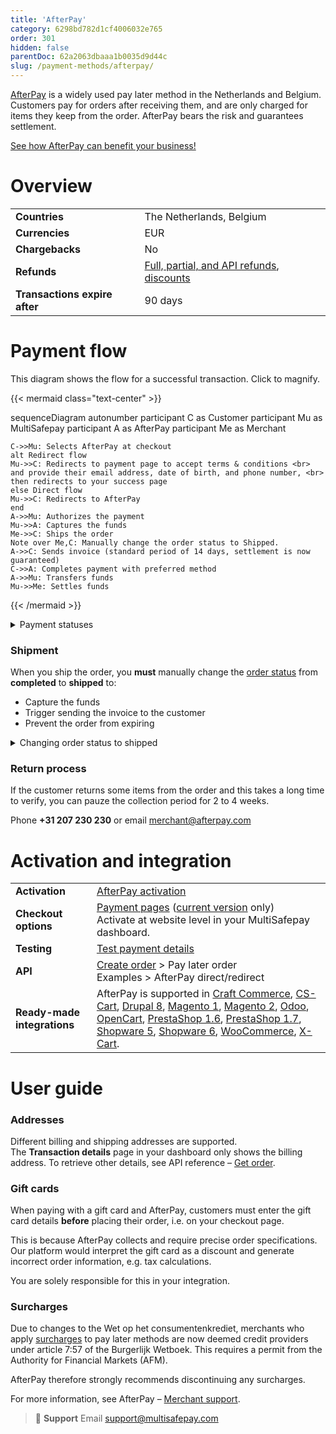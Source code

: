 ```yaml
---
title: 'AfterPay'
category: 6298bd782d1cf4006032e765
order: 301
hidden: false
parentDoc: 62a2063dbaaa1b0035d9d44c
slug: /payment-methods/afterpay/
---
```

[AfterPay](https://www.afterpay.nl/en/) is a widely used pay later method in the Netherlands and Belgium. Customers pay for orders after receiving them, and are only charged for items they keep from the order. AfterPay bears the risk and guarantees settlement.

[See how AfterPay can benefit your business!](https://www.multisafepay.com/solutions/payment-methods/afterpay)

# Overview
 
|   |   | 
|---|---|
| **Countries**  | The Netherlands, Belgium  | 
| **Currencies**  | EUR  | 
| **Chargebacks**  | No  | 
| **Refunds** | [Full, partial, and API refunds](/refunds/pay-later/), [discounts](/refunds/discounts/) |
| **Transactions expire after** | 90 days |

# Payment flow

This diagram shows the flow for a successful transaction. Click to magnify.

{{< mermaid class="text-center" >}}

sequenceDiagram
    autonumber
    participant C as Customer
    participant Mu as MultiSafepay
    participant A as AfterPay
    participant Me as Merchant

    C->>Mu: Selects AfterPay at checkout
    alt Redirect flow
    Mu->>C: Redirects to payment page to accept terms & conditions <br> and provide their email address, date of birth, and phone number, <br> then redirects to your success page
    else Direct flow
    Mu->>C: Redirects to AfterPay
    end
    A->>Mu: Authorizes the payment
    Mu->>A: Captures the funds
    Me->>C: Ships the order
    Note over Me,C: Manually change the order status to Shipped. 
    A->>C: Sends invoice (standard period of 14 days, settlement is now guaranteed)
    C->>A: Completes payment with preferred method
    A->>Mu: Transfers funds 
    Mu->>Me: Settles funds

{{< /mermaid >}}
&nbsp;  

<details id="payment-statuses">
<summary>Payment statuses</summary>
<br>

**Order status:** Changes as the customer's order with you progresses towards shipment (independent of payment)

**Transaction status:** Changes as the funds progress towards settlement in your MultiSafepay balance

For more information, see [Payment statuses](/payment-statuses/).

| Description | Order status | Transaction status |
|---|---|---|
| **Payments** | | |
| AfterPay has authorized the transaction and the funds are awaiting capture. <br> (You can still cancel.) <br> **Important:** To capture the funds, when you ship the order you must [manually change the order status to shipped](#shipment). | Completed  | Uncleared  |
| The funds are captured.  <br> (You can no longer cancel; you can only refund.) | Shipped | Uncleared |
| MultiSafepay has collected payment. | Shipped | Completed |
| AfterPay has declined the transaction. <br> Only the customer can contact AfterPay to find out why (for privacy and compliance reasons).  | Declined | Declined |
| AfterPay authorized the transaction, but you or the customer cancelled it before capture. | Void | Void/Cancelled |
| AfterPay authorized the transaction, but you didn't ship within 90 days of creating the transaction **or** the customer didn't complete payment. | Expired | Expired |
|**Refunds**|||
| Refund initiated. | Initialized | Completed |
| Refund complete. | Completed | Completed |

</details>

### Shipment

When you ship the order, you **must** manually change the [order status](/payment-statuses/) from **completed** to **shipped** to:

- Capture the funds
- Trigger sending the invoice to the customer
- Prevent the order from expiring

<details id="changing-order-status-to-shipped">
<summary>Changing order status to shipped</summary>
<br>

**In your dashboard**

1. Sign in to your [MultiSafepay dashboard](https://merchant.multisafepay.com).
2. Go to **Transactions** > **Transactions overview**.
3. Search for the transaction, and click to open the **Transaction details** page. 
4. Under **Order details**, click **Change order status**. 
5. Change the status to **shipped**.
6. Send the customer the track and trace details, if relevant.

**In your backend**

If you change the order status in your backend, the following [ready-made integrations](/integrations/ready-made/) pass the updated status to your dashboard automatically:

- Magento 2 and WooCommerce: When you set the order to **Shipped** in your backend.
- Shopware 5: When you set the order to **Delivered** in your backend.

For other ready-made integrations, make an [update order](https://docs-api.multisafepay.com/reference/updateorder) API request.

**Note:** Some third-party plugins may not support updating the status via our API.

</details>

### Return process
If the customer returns some items from the order and this takes a long time to verify, you can pauze the collection period for 2 to 4 weeks. 

Phone **+31 207 230 230** or email <merchant@afterpay.com> 

# Activation and integration

| | |
|---|---|
| **Activation** | [AfterPay activation](/payments/activating-payment-methods/#afterpay) |
| **Checkout options** | [Payment pages](/payment-pages/) ([current version](/payment-pages/activation/) only) <br> Activate at website level in your MultiSafepay dashboard. |
| **Testing** | [Test payment details](/testing/test-payment-details/#pay-later-methods) |
| **API** | [Create order](https://docs-api.multisafepay.com/reference/createorder) > Pay later order <br> Examples > AfterPay direct/redirect |
| **Ready-made integrations** | AfterPay is supported in [Craft Commerce](/craft-commerce/), [CS-Cart](/cs-cart/), [Drupal 8](/drupal-8-9/), [Magento 1](/magento-1/), [Magento 2](/magento-2/), [Odoo](/odoo/), [OpenCart](/opencart/), [PrestaShop 1.6](/prestashop-1-6/), [PrestaShop 1.7](/prestashop-1-7/), [Shopware 5](/shopware-5/), [Shopware 6](/shopware-6/), [WooCommerce](/woo-commerce/), [X-Cart](/x-cart/). |

# User guide

### Addresses

Different billing and shipping addresses are supported.  
The **Transaction details** page in your dashboard only shows the billing address. To retrieve other details, see API reference – [Get order](https://docs-api.multisafepay.com/reference/getorder).

### Gift cards

When paying with a gift card and AfterPay, customers must enter the gift card details **before** placing their order, i.e. on your checkout page. 

This is because AfterPay collects and require precise order specifications. Our platform would interpret the gift card as a discount and generate incorrect order information, e.g. tax calculations.

You are solely responsible for this in your integration.

### Surcharges  
Due to changes to the Wet op het consumentenkrediet, merchants who apply [surcharges](/about-payments/surcharges/) to pay later methods are now deemed credit providers under article 7:57 of the Burgerlijk Wetboek. This requires a permit from the Authority for Financial Markets (AFM).  

AfterPay therefore strongly recommends discontinuing any surcharges. 

For more information, see AfterPay – [Merchant support](https://www.afterpay.nl/nl/consumenten/vraag-en-antwoord/).
<br>

> 📘 **Support**
> Email <support@multisafepay.com>